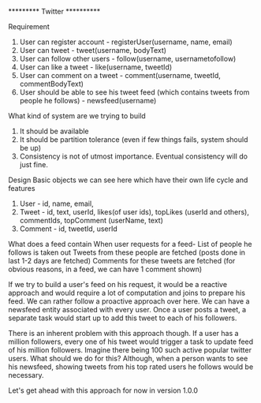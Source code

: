 ********* Twitter **********

Requirement
1. User can register account - registerUser(username, name, email)
2. User can tweet - tweet(username, bodyText)
3. User can follow other users - follow(username, usernametofollow)
4. User can like a tweet - like(username, tweetId)
5. User can comment on a tweet - comment(username, tweetId, commentBodyText)
6. User should be able to see his tweet feed (which contains tweets from people he follows) - newsfeed(username)

What kind of system are we trying to build 
1. It should be available
2. It should be partition tolerance (even if few things fails, system should be up)
3. Consistency is not of utmost importance. Eventual consistency will do just fine.


Design
Basic objects we can see here which have their own life cycle and features
1. User - id, name, email, 
2. Tweet - id, text, userId, likes(of user ids), topLikes (userId and others), commentIds, topComment (userName, text)
3. Comment - id, tweetId, userId

What does a feed contain
When user requests for a feed-
List of people he follows is taken out
	Tweets from these people are fetched (posts done in last 1-2 days are fetched)
		Comments for these tweets are fetched (for obvious reasons, in a feed, we can have 1 comment shown)


If we try to build a user's feed on his request, it would be a reactive approach and would require a lot of computation and joins to prepare his feed.
We can rather follow a proactive approach over here. We can have a newsfeed entity associated with every user. Once a user posts a tweet, a separate task would start up to add this tweet to each of his followers.

There is an inherent problem with this approach though. If a user has a million followers, every one of his tweet would trigger a task to update feed of his million followers. Imagine there being 100 such active popular twitter users. What should we do for this?
Although, when a person wants to see his newsfeed, showing tweets from his top rated users he follows would be necessary.

Let's get ahead with this approach for now in version 1.0.0








